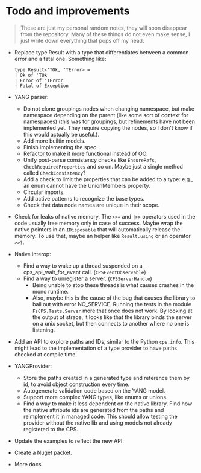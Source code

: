 # Todo and improvements

> These are just my personal random notes, they will soon disappear from the repository.
> Many of these things do not even make sense, I just write down everything that pops off my head.

- Replace type Result with a type that differentiates between a common error and a fatal one.
  Something like:

  ```
  type Result<'TOk, 'TError> =
  | Ok of 'TOk
  | Error of 'TError
  | Fatal of Exception
  ```

- YANG parser:
  - Do not clone groupings nodes when changing namespace, but make namespace depending on the parent
    (like some sort of context for namespaces) (this was for groupings, but refinements have not been implemented
	yet. They require copying the nodes, so I don't know if this would actually be useful.).
  - Add more builtin models.
  - Finish implementing the spec.
  - Refactor to make it more functional instead of OO.
  - Unify post-parse consistency checks like `EnsureRefs`, `CheckRequiredProperties` and so on.
    Maybe just a single method called `CheckConsistency`?
  - Add a check to limit the properties that can be added to a type:
    e.g., an enum cannot have the UnionMembers property.
  - Circular imports.
  - Add active patterns to recognize the base types.
  - Check that data node names are unique in their scope.

- Check for leaks of native memory.
  The `>>=` and `|>>` operators used in the code usually free memory only in case of success.
  Maybe wrap the native pointers in an `IDisposable` that will automatically release the memory.
  To use that, maybe an helper like `Result.using` or an operator `>>?`.

- Native interop:
  - Find a way to wake up a thread suspended on a cps_api_wait_for_event call. (`CPSEventObservable`)
  - Find a way to unregister a server. (`CPSServerHandle`)
    - Being unable to stop these threads is what causes crashes in the mono runtime.
	- Also, maybe this is the cause of the bug that causes the library to bail out with error NO_SERVICE.
	  Running the tests in the module `FsCPS.Tests.Server` more that once does not work.
	  By looking at the output of strace, it looks like that the library binds the server on a unix socket,
	  but then connects to another where no one is listening.
	  
- Add an API to explore paths and IDs, similar to the Python `cps.info`.
  This might lead to the implementation of a type provider to have paths checked at compile time.

- YANGProvider:
  - Store the paths created in a generated type and reference them by id, to avoid object construction every time.
  - Autogenerate validation code based on the YANG model.
  - Support more complex YANG types, like enums or unions.
  - Find a way to make it less dependent on the native library. Find how the native attribute ids are generated
    from the paths and reimplement it in managed code. This should allow testing the provider without the native lib
	and using models not already registered to the CPS.

- Update the examples to reflect the new API.

- Create a Nuget packet.

- More docs.